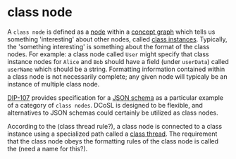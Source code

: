 class node
======

A `class node` is defined as a [node](node.md) within a [concept graph](conceptGraph.md) which tells us something 'interesting' about other nodes, called [class instances](classInstance.md). Typically, the 'something interesting' is something about the format of the class nodes. For example: a class node called `User` might specify that class instance nodes for `Alice` and `Bob` should have a field (under `userData`) called `userName` which should be a string. Formatting information contained within a class node is not necessarily complete; any given node will typicaly be an instance of multiple class node. 

[DIP-107](../dips/conceptGraph/107.md) provides specification for a [JSON schema](jsonSchema.md) as a particular example of a category of `class nodes`. DCoSL is designed to be flexible, and alternatives to JSON schemas could certainly be utilized as class nodes.

According to the (class thread rule?), a class node is connected to a class instance using a specialized path called a [class thread](classThread.md). The requirement that the class node obeys the formatting rules of the class node is called the (need a name for this?).
